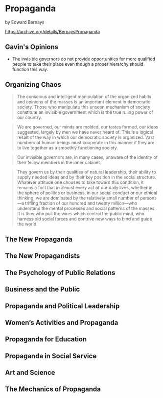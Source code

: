 # Propaganda
by Edward Bernays

https://archive.org/details/BernaysPropaganda

## Gavin's Opinions
- The invisible governors do not provide opportunities for more qualified people to take their place even though a proper hierarchy should function this way.

## Organizing Chaos

> The conscious and intelligent manipulation of the organized habits and opinions of the masses is an important element in democratic society. Those who manipulate this unseen mechanism of society constitute an invisible government which is the true ruling power of our country.

> We are governed, our minds are molded, our tastes formed, our ideas suggested, largely by men we have never heard of. This is a logical result of the way in which our democratic society is organized. Vast numbers of human beings must cooperate in this manner if they are to live together as a smoothly functioning society.

> Our invisible governors are, in many cases, unaware of the identity of their fellow members in the inner cabinet.

> They govern us by their qualities of natural leadership, their ability to supply needed ideas and by their key position in the social structure. Whatever attitude one chooses to take toward this condition, it remains a fact that in almost every act of our daily lives, whether in the sphere of politics or business, in our social conduct or our ethical thinking, we are dominated by the relatively small number of persons—a trifling fraction of our hundred and twenty million—who understand the mental processes and social patterns of the masses. It is they who pull the wires which control the public mind, who harness old social forces and contrive new ways to bind and guide the world.

## The New Propaganda

## The New Propagandists

## The Psychology of Public Relations

## Business and the Public

## Propaganda and Political Leadership

## Women’s Activities and Propaganda

## Propaganda for Education

## Propaganda in Social Service

## Art and Science

## The Mechanics of Propaganda


